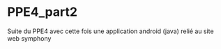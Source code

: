 # PPE4_part2
Suite du PPE4 avec cette fois une application android (java) relié au site web symphony
